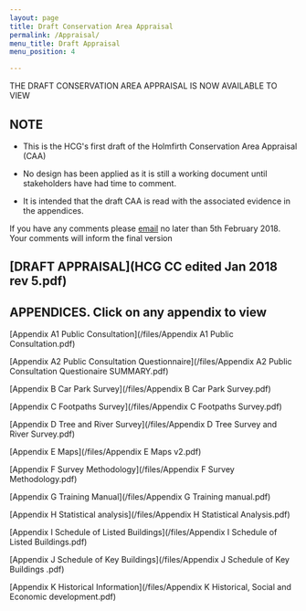 ```yaml
---
layout: page
title: Draft Conservation Area Appraisal
permalink: /Appraisal/
menu_title: Draft Appraisal
menu_position: 4

---
```


THE DRAFT CONSERVATION AREA APPRAISAL IS NOW AVAILABLE TO VIEW

## NOTE
* This is the HCG's first draft of the Holmfirth Conservation Area Appraisal (CAA)

* No design has been applied as it is still a working document until stakeholders have had time to comment.

* It is intended that the draft CAA is read with the associated evidence in the appendices.

If you have any comments please [email](mailto:Holmfirthconservation@outlook.com) no later than 5th February 2018. Your comments will inform the final version

## [DRAFT APPRAISAL](HCG CC edited Jan 2018 rev 5.pdf)

## APPENDICES. Click on any appendix to view

[Appendix A1 Public Consultation](/files/Appendix A1 Public Consultation.pdf)

[Appendix A2 Public Consultation Questionnaire](/files/Appendix A2 Public Consultation Questionaire SUMMARY.pdf)

[Appendix B Car Park Survey](/files/Appendix B Car Park Survey.pdf)

[Appendix C Footpaths Survey](/files/Appendix C Footpaths Survey.pdf)

[Appendix D Tree and River Survey](/files/Appendix D Tree Survey and River Survey.pdf)

[Appendix E Maps](/files/Appendix E Maps v2.pdf)

[Appendix F Survey Methodology](/files/Appendix F Survey Methodology.pdf)

[Appendix G Training Manual](/files/Appendix G Training manual.pdf)

[Appendix H Statistical analysis](/files/Appendix H Statistical Analysis.pdf)

[Appendix I Schedule of Listed Buildings](/files/Appendix I Schedule of Listed Buildings.pdf)

[Appendix J Schedule of Key Buildings](/files/Appendix J Schedule of Key Buildings .pdf)

[Appendix K Historical Information](/files/Appendix K Historical, Social and Economic development.pdf)


